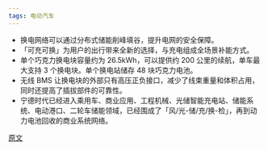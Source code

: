 ```yaml
---
tags: 电动汽车
---
```




* 换电网络可以通过分布式储能削峰填谷，提升电网的安全保障。
* 「可充可换」为用户的出行带来全新的选择，与充电组成全场景补能方式。
* 单个巧克力换电块容量约为 26.5kWh，可以提供约 200 公里的续航，单车最大支持 3 个换电块。单个换电站储存 48 块巧克力电池。
* 无线 BMS 让换电块的外部只有高压正负接口，减少了线束重量和体积占用，同时还提高了插拔部件的可靠性。
* 宁德时代已经进入乘用车、商业应用、工程机械、光储智能充电站、储能系统、电动港口、二轮车储能领域，已经围成了「风/光-储/充/换-检」，再到动力电池回收的商业系统网络。


[原文](https://mp.weixin.qq.com/s/oL1z4Dl_im7CqPcGGDao-g)

